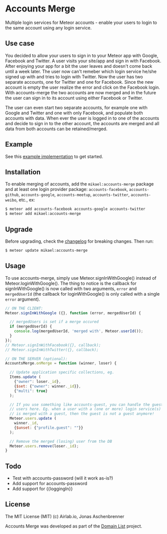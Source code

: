 # Accounts Merge
Multiple login services for Meteor accounts - enable your users to login to the same account using any login service.

## Use case
You decided to allow your users to sign in to your Meteor app with Google, Facebook and Twitter. A user visits your site/app and sign in with Facebook. After enjoying your app for a bit the user leaves and doesn't come back until a week later. The user now can't remeber which login service he/she signed up with and tries to login with Twitter. Now the user has two separate accounts, one for Twitter and one for Facebook. Since the new account is empty the user realize the error and click on the Facebook login. With accounts-merge the two accounts are now merged and in the future the user can sign in to its account using either Facebook or Twitter.

The user can even start two separate accounts, for example one with Google and Twitter and one with only Facebook, and populate both accounts with data. When ever the user is logged in to one of the accounts and decide to sign in to the other account, the accounts are merged and all data from both accounts can be retained/merged.

## Example

See this [example implementation](https://github.com/sanjo/meteor-accounts-merge-example) to get started.

## Installation
To enable merging of accounts, add the `mikael:accounts-merge` package and at least one login provider package: `accounts-facebook`, `accounts-github`, `accounts-google`, `accounts-meetup`, `accounts-twitter`, `accounts-weibo`, etc., ex:

``` sh
$ meteor add accounts-facebook accounts-google accounts-twitter
$ meteor add mikael:accounts-merge
```

## Upgrade
Before upgrading, check the [changelog](https://github.com/sanjo/meteor-accounts-merge/blob/master/History.md) for breaking changes. Then run:
``` sh
$ meteor update mikael:accounts-merge
```

## Usage
To use accounts-merge, simply use Meteor.signInWithGoogle() instead of Meteor.loginWithGoogle(). The thing to notice is the callback for signInWithGoogle() is now called with two arguments, `error` and `mergedUserId` (the callback for loginWithGoogle() is only called with a single `error` argument).

```javascript
// ON THE CLIENT:
Meteor.signInWithGoogle ({}, function (error, mergedUserId) {

  // mergedUsers is set if a merge occured
  if (mergedUserId) {
    console.log(mergedUserId, 'merged with', Meteor.userId());
  }
});
// Meteor.signInWithFacebook({}, callback);
// Meteor.signInWithTwitter({}, callback);
```

```javascript
// ON THE SERVER (optional):
AccountsMerge.onMerge = function (winner, loser) {

  // Update application specific collections, eg.
  Items.update (
    {"owner": loser._id},
    {$set: {"owner": winner._id}},
    {"multi": true}
  );

  // If you use something like accounts-guest, you can handle the guest
  // users here. Eg. when a user with a (one or more) login service(s)
  // is merged with a guest, then the guest is not a guest anymore!
  Meteor.users.update (
    winner._id,
    {$unset: {"profile.guest": ""}}
  );

  // Remove the merged (losing) user from the DB
  Meteor.users.remove(loser._id);
}
```

## Todo
* Test with accounts-password (will it work as-is?)
* Add support for accounts-password
* Add support for {{loggingIn}}

## License
The MIT License (MIT) (c) Airlab.io, Jonas Aschenbrenner

Accounts Merge was developed as part of the [Domain List](http://domainlist.io/) project.

